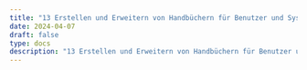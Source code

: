 ```yaml
---
title: "13 Erstellen und Erweitern von Handbüchern für Benutzer und Systembetreuer"
date: 2024-04-07
draft: false
type: docs
description: "13 Erstellen und Erweitern von Handbüchern für Benutzer und Systembetreuer description"
---
```


